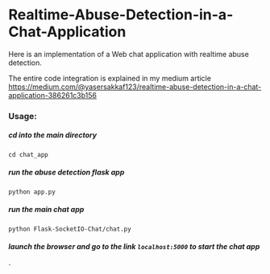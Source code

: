 # Realtime-Abuse-Detection-in-a-Chat-Application

Here is an implementation of a Web chat application with realtime abuse detection.

The entire code integration is explained in my medium article https://medium.com/@yasersakkaf123/realtime-abuse-detection-in-a-chat-application-386261c3b156

### Usage:

##### cd into the main directory
`cd chat_app`

##### run the abuse detection flask app
`python app.py`

##### run the main chat app
`python Flask-SocketIO-Chat/chat.py`

##### launch the browser and go to the link `localhost:5000` to start the chat app
`
